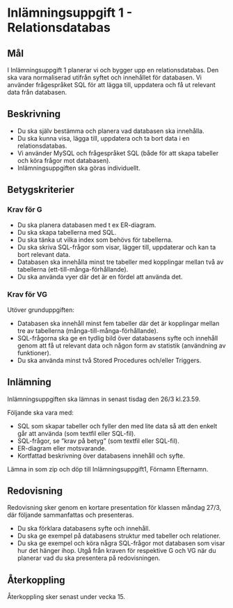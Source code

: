<h1>Inlämningsuppgift 1 - Relationsdatabas</h1>
<article>
	<h2>Mål</h2>
	<p>I Inlämningsuppgift 1 planerar vi och bygger upp en relationsdatabas. Den ska vara normaliserad utifrån syftet och innehållet för databasen. Vi använder frågespråket SQL för att lägga till, uppdatera och få ut relevant data från databasen.</p>
</article>
<article>
	<h2>Beskrivning</h2>
	<ul>
		<li>Du ska själv bestämma och planera vad databasen ska innehålla.</li>
		<li>Du ska kunna visa, lägga till, uppdatera och ta bort data i en relationsdatabas.</li>
		<li>Vi använder MySQL och frågespråket SQL (både för att skapa tabeller och köra frågor mot databasen).</li>
		<li>Inlämningsuppgiften ska göras individuellt.</li>
	</ul>
</article>
<article>
	<h2>Betygskriterier</h2>
	<h3>Krav för G</h3>
	<ul>
		<li>Du ska planera databasen med t ex ER-diagram.</li>
		<li>Du ska skapa tabellerna med SQL.</li>
		<li>Du ska tänka ut vilka index som behövs för tabellerna.</li>
		<li>Du ska skriva SQL-frågor som visar, lägger till, uppdaterar och kan ta bort relevant data.</li>
		<li>Databasen ska innehålla minst tre tabeller med kopplingar mellan två av tabellerna (ett-till-många-förhållande).</li>
		<li>Du ska använda vyer där det är en fördel att använda det.</li>
	</ul>
	<h3>Krav för VG </h3>
	<p>Utöver grunduppgiften: </p>
	<ul>
		<li>Databasen ska innehåll minst fem tabeller där det är kopplingar mellan tre av tabellerna (många-till-många-förhållande).</li>
		<li>SQL-frågorna ska ge en tydlig bild över databasens syfte och innehåll genom att få ut relevant data och någon form av statistik (användning av funktioner).</li>
		<li>Du ska använda minst två Stored Procedures och/eller Triggers.</li>
	</ul>
</article>
<article>
	<h2>Inlämning</h2>
	<p>Inlämningsuppgiften ska lämnas in senast tisdag den 26/3 kl.23.59.</p>
	<p>Följande ska vara med:</p>
	<ul>
		<li>SQL som skapar tabeller och fyller den med lite data så att den enkelt går att använda (som textfil eller SQL-fil).</li>
		<li>SQL-frågor, se ”krav på betyg” (som textfil eller SQL-fil).</li>
		<li>ER-diagram eller motsvarande.</li>
		<li>Kortfattad beskrivning över databasens innehåll och syfte.</li>
	</ul>
	<p>Lämna in som zip och döp till Inlämningsuppgift1, Förnamn Efternamn.</p>
</article>
<article>
	<h2>Redovisning</h2>
	<p>Redovisning sker genom en kortare presentation för klassen måndag 27/3, där följande sammanfattas och presenteras.</p>
	<ul>
		<li>Du ska förklara databasens syfte och innehåll.</li>
		<li>Du ska ge exempel på databasens struktur med tabeller och relationer.</li>
		<li>Du ska ge exempel och köra några SQL-frågor mot databasen som visar hur det hänger ihop. Utgå från kraven för respektive G och VG när du planerar vad du ska presentera på redovisningen.</li>
	</ul>
</article>
<article>
	<h2>Återkoppling</h2>
	<p>Återkoppling sker senast under vecka 15.</p>
</article>
